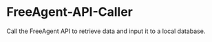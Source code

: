 FreeAgent-API-Caller
====================

Call the FreeAgent API to retrieve data and input it to a local database. 
